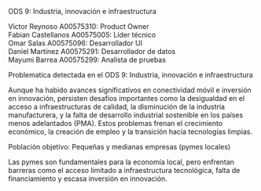ODS 9: Industria, innovación e infraestructura  

Victor Reynoso A00575310: Product Owner  
Fabian Castellanos A00575005: Líder técnico  
Omar Salas A00575096: Desarrollador UI  
Daniel Martínez A00575291: Desarrollador de datos   
Mayumi Barrea A00575299: Analista de pruebas  



Problematica detectada en el ODS 9: Industria, innovación e infraestructura

Aunque ha habido avances significativos en conectividad móvil e inversión en innovación, persisten 
desafíos importantes como la desigualdad en el acceso a infraestructuras de calidad, la disminución 
de la industria manufacturera, y la falta de desarrollo industrial sostenible en los países menos 
adelantados (PMA). Estos problemas frenan el crecimiento económico, la creación de empleo y la transición 
hacia tecnologías limpias.

Población objetivo:
Pequeñas y medianas empresas (pymes locales)

Las pymes son fundamentales para la economía local, pero enfrentan 
barreras como el acceso limitado a infraestructura 
tecnológica, falta de financiamiento y escasa inversión en innovación.
